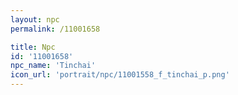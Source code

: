 ```yaml
---
layout: npc
permalink: /11001658

title: Npc
id: '11001658'
npc_name: 'Tinchai'
icon_url: 'portrait/npc/11001558_f_tinchai_p.png'
---
```

